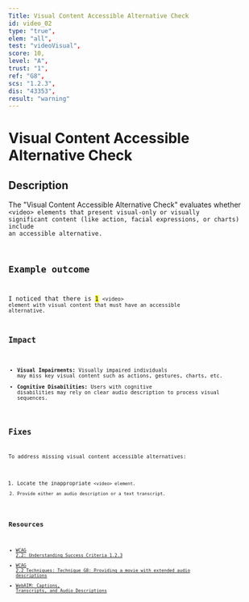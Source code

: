 ```yaml
---
Title: Visual Content Accessible Alternative Check
id: video_02
type: "true",
elem: "all",
test: "videoVisual",
score: 10,
level: "A",
trust: "1",
ref: "G8",
scs: "1.2.3",
dis: "43353",
result: "warning"
---
```


# Visual Content Accessible Alternative Check

## Description

The "Visual Content Accessible Alternative Check" evaluates whether <code>&lt;video&gt;</mark> elements that present visual-only or visually significant content (like action, facial expressions, or charts) include an accessible alternative.

## Example outcome

I noticed that there is <mark>1</mark> <code>&lt;video&gt;</mark> element with visual content that must have an accessible alternative.

## Impact

- **Visual Impairments:** Visually impaired individuals may miss key visual content such as actions, gestures, charts, etc.
- **Cognitive Disabilities:** Users with cognitive disabilities may rely on clear audio description to process visual sequences.

## Fixes

To address missing visual content accessible alternatives:

1. Locate the inappropriate <code>&lt;video&gt;</mark> element.
2. Provide either an audio description or a text transcript.

## Resources

- [WCAG 2.2: Understanding Success Criteria 1.2.3](https://www.w3.org/WAI/WCAG22/Understanding/audio-description-or-media-alternative-prerecorded)
- [WCAG 2.2 Techniques: Technique G8: Providing a movie with extended audio descriptions](https://www.w3.org/WAI/WCAG22/Techniques/general/G8)
- [WebAIM: Captions, Transcripts, and Audio Descriptions](https://webaim.org/techniques/captions/)
